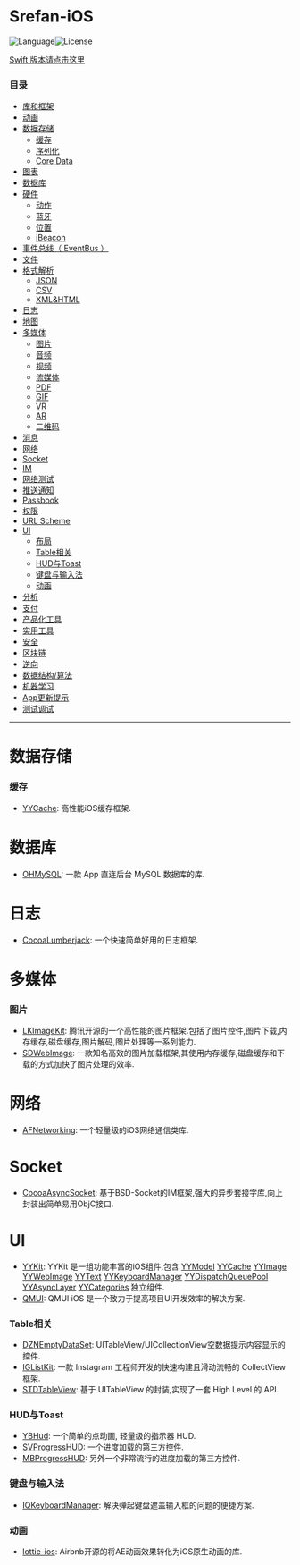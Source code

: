 # Srefan-iOS
![Language](https://img.shields.io/badge/language-ObjC-green.svg)![License](https://img.shields.io/github/license/yangbryant/Srefan-iOS.svg)

[Swift 版本请点击这里](https://github.com/yangbryant/Srefan-iOS/blob/master/README-Swift.md)



###  目录

* [库和框架](#libraries-and-frameworks)
* [动画](#animation)
* [数据存储](#data-saved)
	- [缓存](#cache)
	- [序列化](#serialization)
	- [Core Data](#core-data)
* [图表](#charts)
* [数据库](#database)
* [硬件](#hardware)
	- [动作](#motion)
	- [蓝牙](#bluetooth)
	- [位置](#location)
	- [iBeacon](#ibeacon)
* [事件总线（ EventBus ）](#eventbus)
* [文件](#files)
* [格式解析](#format)
	- [JSON](#json)
	- [CSV](#csv)
	- [XML&HTML](#xml&html)
* [日志](#logging)
* [地图](#maps)
* [多媒体](#media)
	- [图片](#image)
	- [音频](#audio)
	- [视频](#video)
	- [流媒体](#stream)
	- [PDF](#pdf)
	- [GIF](#GIF)
	- [VR](#VR)
	- [AR](#AR)
	- [二维码](#qrcode)
* [消息](#messaging)
* [网络](#networking)
* [Socket](#socket)
* [IM](#IM)
* [网络测试](#networking-test)
* [推送通知](#push-notifications)
* [Passbook](#passbook)
* [权限](#permissions)
* [URL Scheme](#url-scheme)
* [UI](#ui)
	- [布局](#layout)
	- [Table相关](#tableview)
	- [HUD与Toast](#hud-and-toast)
	- [键盘与输入法](#keyboard)
	- [动画](#animation)
* [分析](#analytics)
* [支付](#payments)
* [产品化工具](#products)
* [实用工具](#utility)
* [安全](#security)
* [区块链](#blockchain)
* [逆向](#reverse)
* [数据结构/算法](#algorithm)
* [机器学习](#machine-learning)
* [App更新提示](#app-update-tips)
* [测试调试](#test-and-debug)


---

# <a name="data-saved"></a>数据存储

### <a name="cache"></a>缓存

* [YYCache](https://github.com/ibireme/YYCache): 高性能iOS缓存框架.

# <a name="database"></a>数据库

* [OHMySQL](https://github.com/oleghnidets/OHMySQL): 一款 App 直连后台 MySQL 数据库的库.

# <a name="logging"></a>日志

* [CocoaLumberjack](https://github.com/CocoaLumberjack/CocoaLumberjack): 一个快速简单好用的日志框架.

# <a name="media"></a>多媒体

### <a name="image"></a>图片

* [LKImageKit](https://github.com/Tencent/LKImageKit): 腾讯开源的一个高性能的图片框架.包括了图片控件,图片下载,内存缓存,磁盘缓存,图片解码,图片处理等一系列能力.
* [SDWebImage](https://github.com/rs/SDWebImage): 一款知名高效的图片加载框架,其使用内存缓存,磁盘缓存和下载的方式加快了图片处理的效率.

# <a name="networking"></a>网络

* [AFNetworking](https://github.com/AFNetworking/AFNetworking): 一个轻量级的iOS网络通信类库.
    
# <a name="socket"></a>Socket

* [CocoaAsyncSocket](https://github.com/robbiehanson/CocoaAsyncSocket): 基于BSD-Socket的IM框架,强大的异步套接字库,向上封装出简单易用ObjC接口.

# <a name="ui"></a>UI

* [YYKit](https://github.com/ibireme/YYKit): YYKit 是一组功能丰富的iOS组件,包含 [YYModel](https://github.com/ibireme/YYModel) [YYCache](https://github.com/ibireme/YYCache) [YYImage](https://github.com/ibireme/YYImage) [YYWebImage](https://github.com/ibireme/YYWebImage) [YYText](https://github.com/ibireme/YYText) [YYKeyboardManager](https://github.com/ibireme/YYKeyboardManager) [YYDispatchQueuePool](https://github.com/ibireme/YYDispatchQueuePool) [YYAsyncLayer](https://github.com/ibireme/YYAsyncLayer) [YYCategories](https://github.com/ibireme/YYCategories) 独立组件.
* [QMUI](https://github.com/QMUI/QMUI_iOS): QMUI iOS 是一个致力于提高项目UI开发效率的解决方案.

### <a name="tableview"></a>Table相关

* [DZNEmptyDataSet](https://github.com/dzenbot/DZNEmptyDataSet): UITableView/UICollectionView空数据提示内容显示的控件.
* [IGListKit](https://github.com/Instagram/IGListKit): 一款 Instagram 工程师开发的快速构建且滑动流畅的 CollectView 框架.
* [STDTableView](https://github.com/XuQibin/STDTableView): 基于 UITableView 的封装,实现了一套 High Level 的 API.

### <a name="hud-and-toast"></a>HUD与Toast

* [YBHud](https://github.com/YahyaBagia/YBHud): 一个简单的点动画, 轻量级的指示器 HUD.
* [SVProgressHUD](https://github.com/SVProgressHUD/SVProgressHUD): 一个进度加载的第三方控件.
* [MBProgressHUD](https://github.com/jdg/MBProgressHUD): 另外一个非常流行的进度加载的第三方控件.

### <a name="keyboard"></a>键盘与输入法

* [IQKeyboardManager](https://github.com/hackiftekhar/IQKeyboardManager): 解决弹起键盘遮盖输入框的问题的便捷方案.
 
### <a name="animation"></a>动画

* [lottie-ios](https://github.com/airbnb/lottie-ios): Airbnb开源的将AE动画效果转化为iOS原生动画的库.
